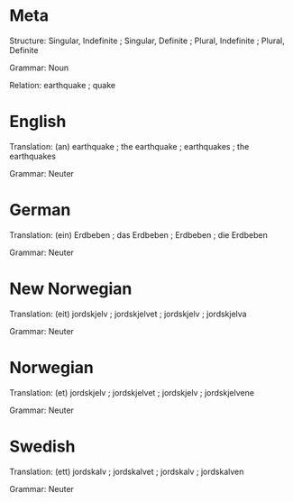 Meta
====

Structure: Singular, Indefinite ; Singular, Definite ; Plural, Indefinite ; Plural, Definite

Grammar:   Noun

Relation:  earthquake ; quake



English
=======

Translation: (an) earthquake ; the earthquake ; earthquakes ; the earthquakes

Grammar:     Neuter



German
======

Translation: (ein) Erdbeben ; das Erdbeben ; Erdbeben ; die Erdbeben

Grammar:     Neuter



New Norwegian
=============

Translation: (eit) jordskjelv ; jordskjelvet ; jordskjelv ; jordskjelva

Grammar:     Neuter



Norwegian
=========

Translation: (et) jordskjelv ; jordskjelvet ; jordskjelv ; jordskjelvene

Grammar:     Neuter



Swedish
=======

Translation: (ett) jordskalv ; jordskalvet ; jordskalv ; jordskalven

Grammar:     Neuter

